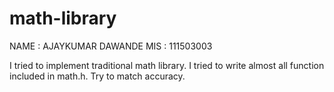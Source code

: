 # math-library
NAME : AJAYKUMAR DAWANDE
MIS : 111503003

I tried to implement  traditional math library. 
I tried to  write almost all function included in math.h.
Try to match accuracy. 
